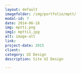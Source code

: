 ```yaml
---
layout: default
imagefolder: /img/portfolio/mptt/
modal-id: 7
date: 2014-06-18
img: mptti.png
img1: mptti1.jpg
alt: image-alt
link: 
project-date: 2015
client: 
category: UI Design
description: Site UI Design

---
```

